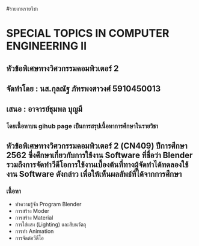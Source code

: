 #รายงานรายวิชา
# SPECIAL TOPICS IN COMPUTER ENGINEERING II
## หัวข้อพิเศษทางวิศวกรรมคอมพิวเตอร์ 2 

## จัดทำโดย : นส.กุลณัฐ ภัทรพงศาวงศ์ 5910450013

## เสนอ : อาจารย์ชุมพล บุญมี

### โดยเนื้อหาบน gihub page เป็นการสรุปเนื้อหาการศึกษาในรายวิชา
หัวข้อพิเศษทางวิศวกรรมคอมพิวเตอร์ 2 (CN409) ปีการศึกษา 2562 
ซึ่งศึกษาเกี่ยวกับการใช้งาน Software ที่ชื่อว่า Blender 
รวมถึงการจัดทำวีดีโอการใช้งานเบื้องต้นที่ทางผู้จัดทำได้ทดลองใช้งาน Software ดังกล่าว
เพื่อให้เห็นผลลัพธ์ที่ได้จากการศึกษา
-------

### เนื้อหา

- ทำความรู้จัก Program Blender 
- การสร้าง Moder
- การสร้าง Material 
- การใส่แสง (Lighting) และสีบนวัตถุ
- การทำ Animation 
- การจัดต่อวีดีโอ
